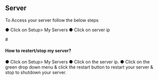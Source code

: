 <h2>Server</h2>

To Access your server follow the below steps

&#x25cf; Click on Setup> My Servers
&#x25cf; Click on server ip

#<h4>How to restert/stop my server?</h4>

&#x25cf; Click on Setup> My Servers
&#x25cf; Click on the server ip.
&#x25cf; Click on the green drop down menu & click the restart button to restart your server & stop to shutdown your server.

